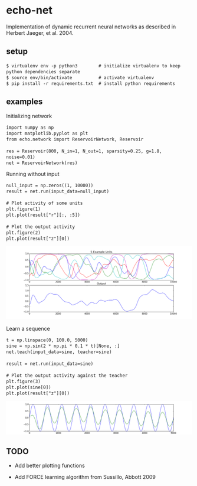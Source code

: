 # echo-net

Implementation of dynamic recurrent neural networks as described in Herbert Jaeger, et al. 2004.

## setup

```
$ virtualenv env -p python3        # initialize virtualenv to keep python dependencies separate
$ source env/bin/activate          # activate virtualenv
$ pip install -r requirements.txt  # install python requirements
```

## examples

Initializing network

```
import numpy as np
import matplotlib.pyplot as plt
from echo.network import ReservoirNetwork, Reservoir

res = Reservoir(800, N_in=1, N_out=1, sparsity=0.25, g=1.8, noise=0.01)
net = ReservoirNetwork(res)
```

Running without input

```
null_input = np.zeros((1, 10000))
result = net.run(input_data=null_input)

# Plot activity of some units
plt.figure(1)
plt.plot(result["r"][:, :5])

# Plot the output activity
plt.figure(2)
plt.plot(result["z"][0])
```
![Null input example](/images/null_input_example.png?raw=true)

Learn a sequence

```
t = np.linspace(0, 100.0, 5000)
sine = np.sin(2 * np.pi * 0.1 * t)[None, :]
net.teach(input_data=sine, teacher=sine)

result = net.run(input_data=sine)

# Plot the output activity against the teacher
plt.figure(3)
plt.plot(sine[0])
plt.plot(result["z"][0])
```

![Sine input example](/images/sine_teacher_example.png?raw=true "Output vs teacher")

## TODO

* Add better plotting functions

* Add FORCE learning algorithm from Sussillo, Abbott 2009
